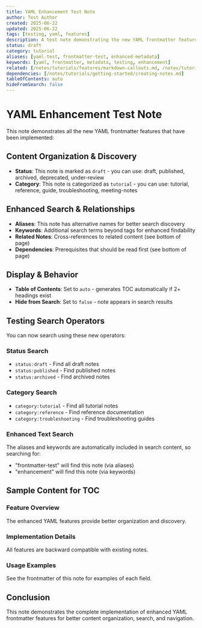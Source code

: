 ```yaml
---
title: YAML Enhancement Test Note
author: Test Author
created: 2025-06-22
updated: 2025-06-22
tags: [testing, yaml, features]
description: A test note demonstrating the new YAML frontmatter features
status: draft
category: tutorial
aliases: [yaml-test, frontmatter-test, enhanced-metadata]
keywords: [yaml, frontmatter, metadata, testing, enhancement]
related: [/notes/tutorials/features/markdown-callouts.md, /notes/tutorials/features/themes.md]
dependencies: [/notes/tutorials/getting-started/creating-notes.md]
tableOfContents: auto
hideFromSearch: false
---
```


# YAML Enhancement Test Note

This note demonstrates all the new YAML frontmatter features that have been implemented:

## Content Organization & Discovery

- **Status**: This note is marked as `draft` - you can use: draft, published, archived, deprecated, under-review
- **Category**: This note is categorized as `tutorial` - you can use: tutorial, reference, guide, troubleshooting, meeting-notes

## Enhanced Search & Relationships

- **Aliases**: This note has alternative names for better search discovery
- **Keywords**: Additional search terms beyond tags for enhanced findability
- **Related Notes**: Cross-references to related content (see bottom of page)
- **Dependencies**: Prerequisites that should be read first (see bottom of page)

## Display & Behavior

- **Table of Contents**: Set to `auto` - generates TOC automatically if 2+ headings exist
- **Hide from Search**: Set to `false` - note appears in search results

## Testing Search Operators

You can now search using these new operators:

### Status Search
- `status:draft` - Find all draft notes
- `status:published` - Find published notes
- `status:archived` - Find archived notes

### Category Search
- `category:tutorial` - Find all tutorial notes
- `category:reference` - Find reference documentation
- `category:troubleshooting` - Find troubleshooting guides

### Enhanced Text Search
The aliases and keywords are automatically included in search content, so searching for:
- "frontmatter-test" will find this note (via aliases)
- "enhancement" will find this note (via keywords)

## Sample Content for TOC

### Feature Overview
The enhanced YAML features provide better organization and discovery.

### Implementation Details
All features are backward compatible with existing notes.

### Usage Examples
See the frontmatter of this note for examples of each field.

## Conclusion

This note demonstrates the complete implementation of enhanced YAML frontmatter features for better content organization, search, and navigation.
